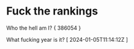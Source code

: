 # Fuck the rankings

Who the hell am I?
{ 386054 }

What fucking year is it?
[ 2024-01-05T11:14:12Z ]
